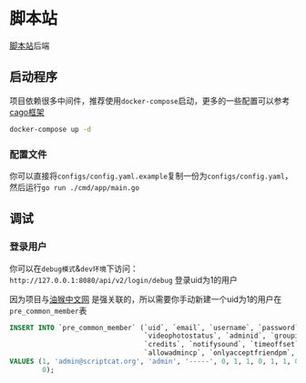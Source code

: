 # 脚本站

[脚本站](https://scriptcat.org)后端

## 启动程序

项目依赖很多中间件，推荐使用`docker-compose`启动，更多的一些配置可以参考[cago框架](https://github.com/CodFrm/cago)

```bash
docker-compose up -d
```

### 配置文件

你可以直接将`configs/config.yaml.example`复制一份为`configs/config.yaml`，然后运行`go run ./cmd/app/main.go`

## 调试

### 登录用户

你可以在`debug模式`&`dev环境`下访问： `http://127.0.0.1:8080/api/v2/login/debug` 登录uid为1的用户

因为项目与[油猴中文网](https://bbs.tampermonkey.net.cn)
是强关联的，所以需要你手动新建一个uid为1的用户在`pre_common_member`表

```sql
INSERT INTO `pre_common_member` (`uid`, `email`, `username`, `password`, `status`, `emailstatus`, `avatarstatus`,
                                 `videophotostatus`, `adminid`, `groupid`, `groupexpiry`, `extgroupids`, `regdate`,
                                 `credits`, `notifysound`, `timeoffset`, `newpm`, `newprompt`, `accessmasks`,
                                 `allowadmincp`, `onlyacceptfriendpm`, `conisbind`, `freeze`)
VALUES (1, 'admin@scriptcat.org', 'admin', '-----', 0, 1, 1, 0, 1, 1, 0, '', 1625882335, 20, 0, '', 0, 0, 0, 1, 0, 0,
        0);
```
